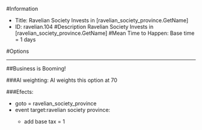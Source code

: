 #Information
 - Title: Ravelian Society Invests in [ravelian_society_province.GetName]
 - ID: ravelian.104
#Description
Ravelian Society Invests in [ravelian_society_province.GetName]
#Mean Time to Happen:
Base time = 1 days

#Options

___
##Business is Booming!

###AI weighting:
AI weights this option at 70


###Efects:<ul><li>goto = ravelian_society_province</li><li>event target:ravelian society province:</li><ul><li>add base tax = 1</li></ul></ul>
